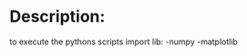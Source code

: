 #  Description:
to execute the pythons scripts import lib:  -numpy
                                            -matplotlib
